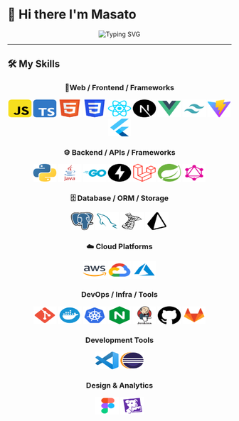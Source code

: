 # 👋 Hi there I'm Masato

<div align="center">
    <img src="https://readme-typing-svg.demolab.com?font=Fira+Code&size=22&duration=3000&pause=1000&color=36BCF7&center=true&vCenter=true&width=600&lines=Full-Stack+Web+Developer;AI+Engineer+%26+Agent+Builder;" alt="Typing SVG" />
</div>

---

## 🛠️ My Skills

<div align="center">

### 🎨Web / Frontend / Frameworks
<p>
  <img src="./icon_svg/javascript-svgrepo-com.svg" alt="JavaScript" width="52" height="40" />
  <img src="./icon_svg/typescript-svgrepo-com.svg" alt="TypeScript" width="52" height="40" />
  <img src="./icon_svg/html5-svgrepo-com.svg" alt="HTML5" width="52" height="40" />
  <img src="./icon_svg/css3-svgrepo-com.svg" alt="CSS3" width="52" height="40" />
  <img src="./icon_svg/react-svgrepo-com.svg" alt="React" width="52" height="40" />
  <img src="./icon_svg/next-dot-js-svgrepo-com.svg" alt="Next.js" width="52" height="40" />
  <img src="./icon_svg/vue-svgrepo-com.svg" alt="Vue" width="52" height="40" />
  <img src="./icon_svg/tailwind-svgrepo-com.svg" alt="Tailwind" width="52" height="40" />
  <img src="./icon_svg/vitejs-svgrepo-com.svg" alt="Vite" width="52" height="40" />
  <img src="./icon_svg/flutter-svgrepo-com.svg" alt="Flutter" width="52" height="40" />
</p>

### ⚙️ Backend / APIs / Frameworks
<p>
  <img src="./icon_svg/python-svgrepo-com.svg" alt="Python" width="52" height="40" />
  <img src="./icon_svg/java-logo-svgrepo-com.svg" alt="Java" width="52" height="40" />
  <img src="./icon_svg/go-svgrepo-com.svg" alt="Go" width="52" height="40" />
  <img src="./icon_svg/fastapi-svgrepo-com.svg" alt="FastAPI" width="52" height="40" />
  <img src="./icon_svg/laravel-svgrepo-com.svg" alt="Laravel" width="52" height="40" />
  <img src="./icon_svg/spring-icon-svgrepo-com.svg" alt="Spring" width="52" height="40" />
  <img src="./icon_svg/graphql-svgrepo-com.svg" alt="GraphQL" width="52" height="40" />
</p>

### 🗄️ Database / ORM / Storage
<p>
  <img src="./icon_svg/postgresql-logo-svgrepo-com.svg" alt="Postgres" width="52" height="40" />
  <img src="./icon_svg/mysql-svgrepo-com.svg" alt="MySQL" width="52" height="40" />
  <img src="./icon_svg/microsoftsqlserver-svgrepo-com.svg" alt="MSSQL" width="52" height="40" />
  <img src="./icon_svg/prisma-svgrepo-com.svg" alt="Prisma" width="52" height="40" />
</p>

### ☁️ Cloud Platforms

<p>
  <img src="./icon_svg/aws-svgrepo-com.svg" alt="AWS" width="52" height="40" />
  <img src="./icon_svg/gcp-svgrepo-com.svg" alt="GCP" width="52" height="40" />
  <img src="./icon_svg/azure-svgrepo-com.svg" alt="Azure" width="52" height="40" />
</p>

### DevOps / Infra / Tools

<p>
  <img src="./icon_svg/git-svgrepo-com.svg" alt="Git" width="52" height="40" />
  <img src="./icon_svg/docker-svgrepo-com.svg" alt="Docker" width="52" height="40" />
  <img src="./icon_svg/kubernetes-svgrepo-com.svg" alt="Kubernetes" width="52" height="40" />
  <img src="./icon_svg/nginx-svgrepo-com.svg" alt="NGINX" width="52" height="40" />
  <img src="./icon_svg/jenkins-svgrepo-com.svg" alt="Jenkins" width="52" height="40" />
  <img src="./icon_svg/github-142-svgrepo-com.svg" alt="GitHub" width="52" height="40" />
  <img src="./icon_svg/gitlab-svgrepo-com.svg" alt="GitLab" width="52" height="40" />
</p>

### Development Tools

<p>
  <img src="./icon_svg/visual-studio-code-svgrepo-com.svg" alt="VSCode" width="52" height="40" />
  <img src="./icon_svg/eclipse-icon-svgrepo-com.svg" alt="Eclipse" width="52" height="40" />
</p>

### Design & Analytics

<p>
  <img src="./icon_svg/figma-svgrepo-com.svg" alt="Figma" width="52" height="40" />
  <img src="./icon_svg/datadog-svgrepo-com.svg" alt="Datadog" width="52" height="40" />
</p>
</div>

<!--
**NewM07x2/NewM07x2** is a ✨ _special_ ✨ repository because its `README.md` (this file) appears on your GitHub profile.

Here are some ideas to get you started:

🔭 I’m currently working on ...
🌱 I’m currently learning ...